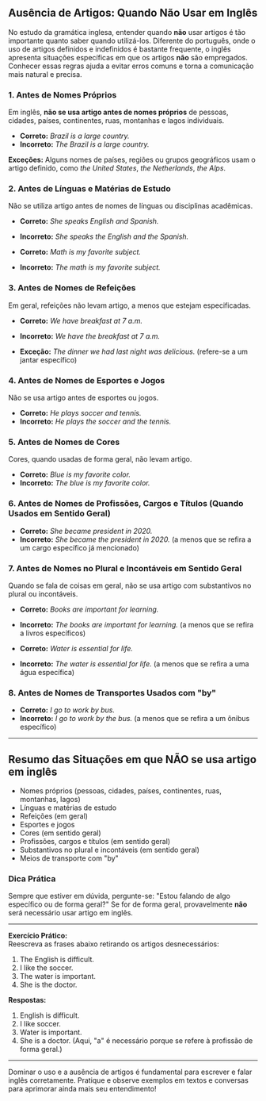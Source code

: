 
## Ausência de Artigos: Quando Não Usar em Inglês

No estudo da gramática inglesa, entender quando **não** usar artigos é tão importante quanto saber quando utilizá-los. Diferente do português, onde o uso de artigos definidos e indefinidos é bastante frequente, o inglês apresenta situações específicas em que os artigos **não** são empregados. Conhecer essas regras ajuda a evitar erros comuns e torna a comunicação mais natural e precisa.

### 1. Antes de Nomes Próprios

Em inglês, **não se usa artigo antes de nomes próprios** de pessoas, cidades, países, continentes, ruas, montanhas e lagos individuais.

- **Correto:** _Brazil is a large country._
- **Incorreto:** _The Brazil is a large country._

**Exceções:** Alguns nomes de países, regiões ou grupos geográficos usam o artigo definido, como _the United States_, _the Netherlands_, _the Alps_.

### 2. Antes de Línguas e Matérias de Estudo

Não se utiliza artigo antes de nomes de línguas ou disciplinas acadêmicas.

- **Correto:** _She speaks English and Spanish._
- **Incorreto:** _She speaks the English and the Spanish._

- **Correto:** _Math is my favorite subject._
- **Incorreto:** _The math is my favorite subject._

### 3. Antes de Nomes de Refeições

Em geral, refeições não levam artigo, a menos que estejam especificadas.

- **Correto:** _We have breakfast at 7 a.m._
- **Incorreto:** _We have the breakfast at 7 a.m._

- **Exceção:** _The dinner we had last night was delicious._ (refere-se a um jantar específico)

### 4. Antes de Nomes de Esportes e Jogos

Não se usa artigo antes de esportes ou jogos.

- **Correto:** _He plays soccer and tennis._
- **Incorreto:** _He plays the soccer and the tennis._

### 5. Antes de Nomes de Cores

Cores, quando usadas de forma geral, não levam artigo.

- **Correto:** _Blue is my favorite color._
- **Incorreto:** _The blue is my favorite color._

### 6. Antes de Nomes de Profissões, Cargos e Títulos (Quando Usados em Sentido Geral)

- **Correto:** _She became president in 2020._
- **Incorreto:** _She became the president in 2020._ (a menos que se refira a um cargo específico já mencionado)

### 7. Antes de Nomes no Plural e Incontáveis em Sentido Geral

Quando se fala de coisas em geral, não se usa artigo com substantivos no plural ou incontáveis.

- **Correto:** _Books are important for learning._
- **Incorreto:** _The books are important for learning._ (a menos que se refira a livros específicos)

- **Correto:** _Water is essential for life._
- **Incorreto:** _The water is essential for life._ (a menos que se refira a uma água específica)

### 8. Antes de Nomes de Transportes Usados com "by"

- **Correto:** _I go to work by bus._
- **Incorreto:** _I go to work by the bus._ (a menos que se refira a um ônibus específico)

---

## Resumo das Situações em que NÃO se usa artigo em inglês

- Nomes próprios (pessoas, cidades, países, continentes, ruas, montanhas, lagos)
- Línguas e matérias de estudo
- Refeições (em geral)
- Esportes e jogos
- Cores (em sentido geral)
- Profissões, cargos e títulos (em sentido geral)
- Substantivos no plural e incontáveis (em sentido geral)
- Meios de transporte com "by"

### Dica Prática

Sempre que estiver em dúvida, pergunte-se: "Estou falando de algo específico ou de forma geral?" Se for de forma geral, provavelmente **não** será necessário usar artigo em inglês.

---

**Exercício Prático:**  
Reescreva as frases abaixo retirando os artigos desnecessários:

1. The English is difficult.
2. I like the soccer.
3. The water is important.
4. She is the doctor.

**Respostas:**

1. English is difficult.
2. I like soccer.
3. Water is important.
4. She is a doctor. (Aqui, "a" é necessário porque se refere à profissão de forma geral.)

---

Dominar o uso e a ausência de artigos é fundamental para escrever e falar inglês corretamente. Pratique e observe exemplos em textos e conversas para aprimorar ainda mais seu entendimento!
```
